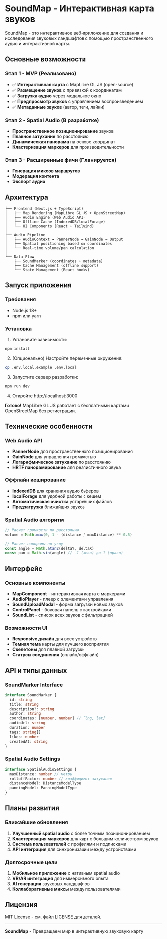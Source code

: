 # SoundMap - Интерактивная карта звуков

SoundMap - это интерактивное веб-приложение для создания и исследования звуковых ландшафтов с помощью пространственного аудио и интерактивной карты.

##  Основные возможности

### Этап 1 - MVP (Реализовано)
- ✅ **Интерактивная карта** с MapLibre GL JS (open-source)
- ✅ **Размещение звуков** с привязкой к координатам
- ✅ **Загрузка аудио** через модальное окно
- ✅ **Предпросмотр звуков** с управлением воспроизведением
- ✅ **Метаданные звуков** (автор, теги, лайки)


### Этап 2 - Spatial Audio (В разработке)
-  **Пространственное позиционирование** звуков
-  **Плавное затухание** по расстоянию
-  **Динамическая панорама** на основе координат
-  **Кластеризация маркеров** для производительности

### Этап 3 - Расширенные фичи (Планируется)
-  **Генерация миксов маршрутов**
-  **Модерация контента**
-  **Экспорт аудио**

##  Архитектура

```
├── Frontend (Next.js + TypeScript)
│   ├── Map Rendering (MapLibre GL JS + OpenStreetMap)
│   ├── Audio Engine (Web Audio API)
│   ├── Offline Cache (IndexedDB/localForage)
│   └── UI Components (React + Tailwind)
│
├── Audio Pipeline
│   ├── AudioContext → PannerNode → GainNode → Output
│   ├── Spatial positioning based on coordinates
│   └── Real-time volume/pan calculation
│
└── Data Flow
    ├── SoundMarker (coordinates + metadata)
    ├── Cache Management (offline support)
    └── State Management (React hooks)
```

##  Запуск приложения

### Требования
- Node.js 18+
- npm или yarn


### Установка

1. Установите зависимости:
```bash
npm install
```

2. (Опционально) Настройте переменные окружения:
```bash
cp .env.local.example .env.local
```

3. Запустите сервер разработки:
```bash
npm run dev
```

4. Откройте http://localhost:3000

**Готово!** MapLibre GL JS работает с бесплатными картами OpenStreetMap без регистрации.

##  Технические особенности

### Web Audio API
- **PannerNode** для пространственного позиционирования
- **GainNode** для управления громкостью
- **Логарифмическое затухание** по расстоянию
- **HRTF панорамирование** для реалистичного звука

### Оффлайн кеширование
- **IndexedDB** для хранения аудио буферов
- **localForage** для удобной работы с кешем
- **Автоматическая очистка** устаревших файлов
- **Предзагрузка** ближайших звуков

### Spatial Audio алгоритм
```javascript
// Расчет громкости по расстоянию
volume = Math.max(0, 1 - (distance / maxDistance) ** 0.5)

// Расчет панорамы по углу
const angle = Math.atan2(deltaY, deltaX)
const pan = Math.sin(angle) // -1 (лево) до 1 (право)
```

## Интерфейс

### Основные компоненты
- **MapComponent** - интерактивная карта с маркерами
- **AudioPlayer** - плеер с элементами управления
- **SoundUploadModal** - форма загрузки новых звуков
- **ControlPanel** - боковая панель с настройками
- **SoundList** - список всех звуков с фильтрацией

### Возможности UI
- **Responsive дизайн** для всех устройств
- **Темная тема** карты для лучшего восприятия
- **Скелетоны** для плавной загрузки
- **Статусы соединения** (онлайн/оффлайн)


##  API и типы данных

### SoundMarker Interface
```typescript
interface SoundMarker {
  id: string
  title: string
  description?: string
  author: string
  coordinates: [number, number] // [lng, lat]
  audioUrl: string
  duration: number
  tags: string[]
  likes: number
  createdAt: string
}
```

### Spatial Audio Settings
```typescript
interface SpatialAudioSettings {
  maxDistance: number // метры
  rolloffFactor: number // коэффициент затухания
  distanceModel: DistanceModelType
  panningModel: PanningModelType
}
```

##  Планы развития

### Ближайшие обновления
1. **Улучшенный spatial audio** с более точным позиционированием
2. **Кластеризация маркеров** для карт с большим количеством звуков
3. **Система пользователей** с профилями и подписками
4. **API интеграция** для синхронизации между устройствами

### Долгосрочные цели
1. **Мобильное приложение** с нативным spatial audio
2. **VR/AR интеграция** для иммерсивного опыта
3. **AI генерация** звуковых ландшафтов
4. **Коллаборативные миксы** между пользователями

##  Лицензия

MIT License - см. файл LICENSE для деталей.

---

**SoundMap** - Превращаем мир в интерактивную звуковую карту 
